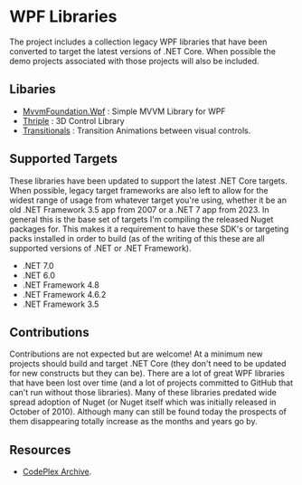 # WPF Libraries

The project includes a collection legacy WPF libraries that have been converted to target the latest versions of .NET Core.  When possible the demo projects associated with those projects will also be included.

## Libaries

- [MvvmFoundation.Wpf](docs/MvvmFoundation.Wpf.md) : Simple MVVM Library for WPF
- [Thriple](docs/Thriple.md) : 3D Control Library
- [Transitionals](docs/Transitionals.md) : Transition Animations between visual controls.

## Supported Targets

These libraries have been updated to support the latest .NET Core targets.  When possible, legacy target frameworks are also left to allow for the widest range of usage from whatever target you're using, whether it be an old .NET Framework 3.5 app from 2007 or a .NET 7 app from 2023.  In general this is the base set of targets I'm compiling the released Nuget packages for.  This makes it a requirement to have these SDK's or targeting packs installed in order to build (as of the writing of this these are all supported versions of .NET or .NET Framework).

 - .NET 7.0
 - .NET 6.0
 - .NET Framework 4.8
 - .NET Framework 4.6.2
 - .NET Framework 3.5

## Contributions

Contributions are not expected but are welcome!  At a minimum new projects should build and target .NET Core (they don't need to be updated for new constructs but they can be).  There are a lot of great WPF libraries that have been lost over time (and a lot of projects committed to GitHub that can't run without those libraries).  Many of these libraries predated wide spread adoption of Nuget (or Nuget itself which was initially released in October of 2010).  Although many can still be found today the prospects of them disappearing totally increase as the months and years go by.

## Resources

 - [CodePlex Archive](http://www.codeplexarchive.org/).